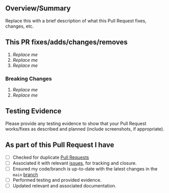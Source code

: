 <!-- Thank you for submitting a Pull Request. Please fill out the template below.-->
## Overview/Summary

Replace this with a brief description of what this Pull Request fixes, changes, etc.

## This PR fixes/adds/changes/removes

1. *Replace me*
2. *Replace me*
3. *Replace me*

### Breaking Changes

1. *Replace me*
2. *Replace me*

## Testing Evidence

Please provide any testing evidence to show that your Pull Request works/fixes as described and planned (include screenshots, if appropriate).

## As part of this Pull Request I have

- [ ] Checked for duplicate [Pull Requests](https://github.com/Azure/alz-terraform-accelerator/pulls)
- [ ] Associated it with relevant [issues](https://github.com/Azure/alz-terraform-accelerator/issues), for tracking and closure.
- [ ] Ensured my code/branch is up-to-date with the latest changes in the `main` [branch](https://github.com/Azure/alz-terraform-accelerator/tree/main)
- [ ] Performed testing and provided evidence.
- [ ] Updated relevant and associated documentation.
